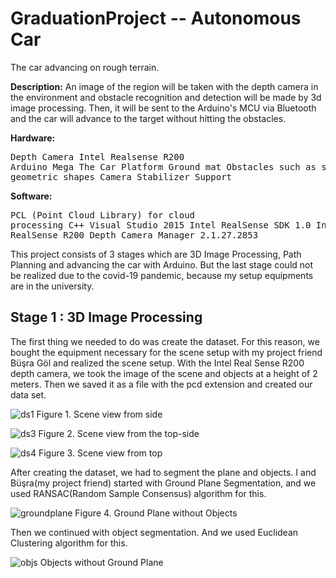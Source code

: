 # GraduationProject -- Autonomous Car
 The car advancing on rough terrain.
 
**Description:** An image of the region will be taken with the depth camera in the environment and obstacle recognition and detection will be made by 3d image processing. Then, it will be sent to the Arduino's MCU via Bluetooth and the car will advance to the target without hitting the obstacles.

**Hardware:** 
              <pre>Depth Camera Intel Realsense R200 
                     Arduino Mega 
                     The Car Platform
                     Ground mat
                     Obstacles such as some 3d geometric shapes
                    Camera Stabilizer Support </pre>
             
             
**Software:**  <pre>PCL (Point Cloud Library) for cloud processing
               C++
               Visual Studio 2015
               Intel RealSense SDK 1.0
               Intel RealSense R200 Depth Camera Manager 2.1.27.2853 </pre>
               

This project consists of 3 stages which are 3D Image Processing, Path Planning and advancing the car with Arduino. But the last stage could not be realized due to the covid-19 pandemic, because my setup equipments are in the university. 

## Stage 1 : 3D Image Processing

The first thing we needed to do was create the dataset. For this reason, we bought the equipment necessary for the scene setup with my project friend Büşra Göl and realized the scene setup. With the Intel Real Sense R200 depth camera, we took the image of the scene and objects at a height of 2 meters. Then we saved it as a file with the pcd extension and created our data set.

![ds1](https://user-images.githubusercontent.com/62018540/85332391-8c6f4d80-b4e0-11ea-8618-b61725c66b2a.jpg)
Figure 1. Scene view from side

![ds3](https://user-images.githubusercontent.com/62018540/85332447-a577fe80-b4e0-11ea-84a1-59cf652b3187.JPG)
Figure 2. Scene view from the top-side

![ds4](https://user-images.githubusercontent.com/62018540/85332471-af016680-b4e0-11ea-8dae-bafc6406b0ed.JPG)
Figure 3. Scene view from top

After creating the dataset, we had to segment the plane and objects. I and Büşra(my project friend) started with Ground Plane Segmentation, and we used RANSAC(Random Sample Consensus) algorithm for this.

![groundplane](https://user-images.githubusercontent.com/62018540/85332510-bf194600-b4e0-11ea-8e70-900594efe772.JPG)
Figure 4. Ground Plane without Objects

Then we continued with object segmentation. And we used Euclidean Clustering algorithm for this.

![objs](https://user-images.githubusercontent.com/62018540/85332543-cd676200-b4e0-11ea-8fc9-733d4e4858b7.JPG)
Objects without Ground Plane


